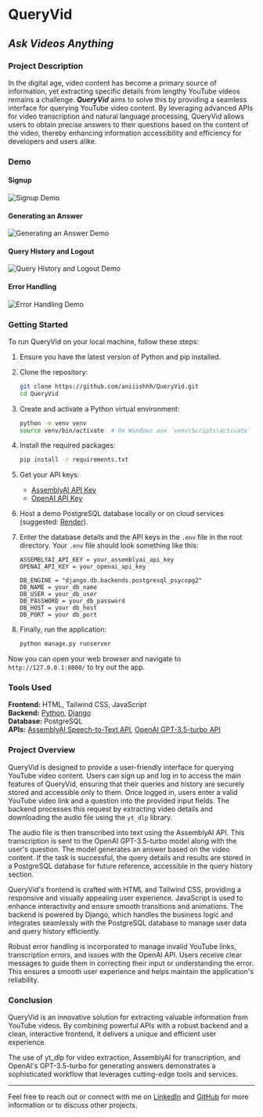 # QueryVid
## *Ask Videos Anything*

### Project Description

In the digital age, video content has become a primary source of information, yet extracting specific details from lengthy YouTube videos remains a challenge. _**QueryVid**_ aims to solve this by providing a seamless interface for querying YouTube video content. By leveraging advanced APIs for video transcription and natural language processing, QueryVid allows users to obtain precise answers to their questions based on the content of the video, thereby enhancing information accessibility and efficiency for developers and users alike.


### Demo

#### Signup
![Signup Demo](path/to/signup.gif)

#### Generating an Answer
![Generating an Answer Demo](path/to/generate-answer.gif)

#### Query History and Logout
![Query History and Logout Demo](path/to/query-history-logout.gif)

#### Error Handling
![Error Handling Demo](path/to/error-handling.gif)


### Getting Started

To run QueryVid on your local machine, follow these steps:

1. Ensure you have the latest version of Python and pip installed.

2. Clone the repository:
    ```sh
    git clone https://github.com/aniiishhh/QueryVid.git
    cd QueryVid
    ```

3. Create and activate a Python virtual environment:
    ```sh
    python -m venv venv
    source venv/bin/activate  # On Windows use `venv\Scripts\activate`
    ```

4. Install the required packages:
    ```sh
    pip install -r requirements.txt
    ```

5. Get your API keys:
    - [AssemblyAI API Key](https://www.assemblyai.com/)
    - [OpenAI API Key](https://platform.openai.com/)

6. Host a demo PostgreSQL database locally or on cloud services (suggested: [Render](https://render.com/)).

7. Enter the database details and the API keys in the `.env` file in the root directory. Your `.env` file should look something like this:
    ```
    ASSEMBLYAI_API_KEY = your_assemblyai_api_key
    OPENAI_API_KEY = your_openai_api_key
    
    DB_ENGINE = "django.db.backends.postgresql_psycopg2"
    DB_NAME = your_db_name
    DB_USER = your_db_user
    DB_PASSWORD = your_db_password
    DB_HOST = your db_host
    DB_PORT = your db_port
    ```

8. Finally, run the application:
    ```sh
    python manage.py runserver
    ```

Now you can open your web browser and navigate to `http://127.0.0.1:8000/` to try out the app.


### Tools Used

**Frontend:** HTML, Tailwind CSS, JavaScript  
**Backend:** [Python](https://www.python.org/), [Django](https://www.djangoproject.com/)  
**Database:** PostgreSQL  
**APIs:** [AssemblyAI Speech-to-Text API](https://www.assemblyai.com/), [OpenAI GPT-3.5-turbo API](https://platform.openai.com/)


### Project Overview

QueryVid is designed to provide a user-friendly interface for querying YouTube video content. Users can sign up and log in to access the main features of QueryVid, ensuring that their queries and history are securely stored and accessible only to them. Once logged in, users enter a valid YouTube video link and a question into the provided input fields. The backend processes this request by extracting video details and downloading the audio file using the `yt_dlp` library.

The audio file is then transcribed into text using the AssemblyAI API. This transcription is sent to the OpenAI GPT-3.5-turbo model along with the user's question. The model generates an answer based on the video content. If the task is successful, the query details and results are stored in a PostgreSQL database for future reference, accessible in the query history section.

QueryVid's frontend is crafted with HTML and Tailwind CSS, providing a responsive and visually appealing user experience. JavaScript is used to enhance interactivity and ensure smooth transitions and animations. The backend is powered by Django, which handles the business logic and integrates seamlessly with the PostgreSQL database to manage user data and query history efficiently.

Robust error handling is incorporated to manage invalid YouTube links, transcription errors, and issues with the OpenAI API. Users receive clear messages to guide them in correcting their input or understanding the error. This ensures a smooth user experience and helps maintain the application's reliability.


### Conclusion

QueryVid is an innovative solution for extracting valuable information from YouTube videos. By combining powerful APIs with a robust backend and a clean, interactive frontend, it delivers a unique and efficient user experience.

The use of yt_dlp for video extraction, AssemblyAI for transcription, and OpenAI's GPT-3.5-turbo for generating answers demonstrates a sophisticated workflow that leverages cutting-edge tools and services.

---

Feel free to reach out or connect with me on [LinkedIn](https://www.linkedin.com/in/anish-k36/) and [GitHub](https://github.com/aniiishhh) for more information or to discuss other projects.
